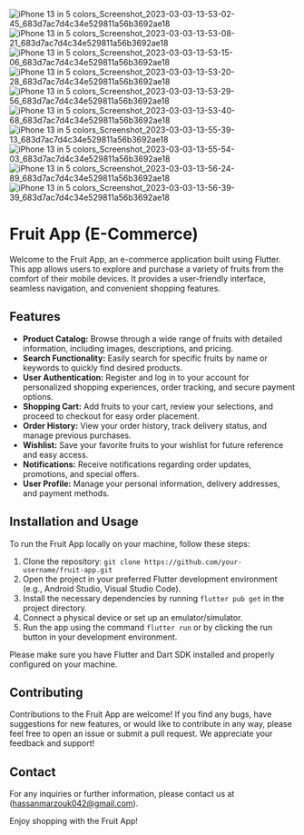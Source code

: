 ![iPhone 13 in 5 colors_Screenshot_2023-03-03-13-53-02-45_683d7ac7d4c34e529811a56b3692ae18](https://user-images.githubusercontent.com/74131893/232624332-10892a42-8698-4a7d-829e-1bfb1f231c5e.png)
![iPhone 13 in 5 colors_Screenshot_2023-03-03-13-53-08-21_683d7ac7d4c34e529811a56b3692ae18](https://user-images.githubusercontent.com/74131893/232624349-c75552ac-f732-4e7f-b9ca-1b56510db1ef.png)
![iPhone 13 in 5 colors_Screenshot_2023-03-03-13-53-15-06_683d7ac7d4c34e529811a56b3692ae18](https://user-images.githubusercontent.com/74131893/232624358-2d249490-6441-4dd8-a499-bcd2f50eb9fa.png)
![iPhone 13 in 5 colors_Screenshot_2023-03-03-13-53-20-28_683d7ac7d4c34e529811a56b3692ae18](https://user-images.githubusercontent.com/74131893/232624364-d18b977b-f596-4053-92b8-9420feadf3ec.png)
![iPhone 13 in 5 colors_Screenshot_2023-03-03-13-53-29-56_683d7ac7d4c34e529811a56b3692ae18](https://user-images.githubusercontent.com/74131893/232624369-f25310bb-4632-4de7-aa4a-e49f9b11d241.png)
![iPhone 13 in 5 colors_Screenshot_2023-03-03-13-53-40-68_683d7ac7d4c34e529811a56b3692ae18](https://user-images.githubusercontent.com/74131893/232624371-238b17a4-26be-4fcb-86f1-77d4e1b6faa2.png)
![iPhone 13 in 5 colors_Screenshot_2023-03-03-13-55-39-13_683d7ac7d4c34e529811a56b3692ae18](https://user-images.githubusercontent.com/74131893/232624376-412ce6d4-1cac-4624-ac76-14a6509d7ff1.png)
![iPhone 13 in 5 colors_Screenshot_2023-03-03-13-55-54-03_683d7ac7d4c34e529811a56b3692ae18](https://user-images.githubusercontent.com/74131893/232624384-e6d78f66-2b90-482b-ab1d-5f64f90a1e98.png)
![iPhone 13 in 5 colors_Screenshot_2023-03-03-13-56-24-89_683d7ac7d4c34e529811a56b3692ae18](https://user-images.githubusercontent.com/74131893/232624390-3f365441-2ec8-4300-83c8-599fcf4f4a90.png)
![iPhone 13 in 5 colors_Screenshot_2023-03-03-13-56-39-39_683d7ac7d4c34e529811a56b3692ae18](https://user-images.githubusercontent.com/74131893/232624398-68e0a098-ca7d-42b7-82dd-ca35d2fd832b.png)

# Fruit App (E-Commerce)

Welcome to the Fruit App, an e-commerce application built using Flutter. This app allows users to explore and purchase a variety of fruits from the comfort of their mobile devices. It provides a user-friendly interface, seamless navigation, and convenient shopping features.

## Features

- **Product Catalog:** Browse through a wide range of fruits with detailed information, including images, descriptions, and pricing.
- **Search Functionality:** Easily search for specific fruits by name or keywords to quickly find desired products.
- **User Authentication:** Register and log in to your account for personalized shopping experiences, order tracking, and secure payment options.
- **Shopping Cart:** Add fruits to your cart, review your selections, and proceed to checkout for easy order placement.
- **Order History:** View your order history, track delivery status, and manage previous purchases.
- **Wishlist:** Save your favorite fruits to your wishlist for future reference and easy access.
- **Notifications:** Receive notifications regarding order updates, promotions, and special offers.
- **User Profile:** Manage your personal information, delivery addresses, and payment methods.

## Installation and Usage

To run the Fruit App locally on your machine, follow these steps:

1. Clone the repository: `git clone https://github.com/your-username/fruit-app.git`
2. Open the project in your preferred Flutter development environment (e.g., Android Studio, Visual Studio Code).
3. Install the necessary dependencies by running `flutter pub get` in the project directory.
4. Connect a physical device or set up an emulator/simulator.
5. Run the app using the command `flutter run` or by clicking the run button in your development environment.

Please make sure you have Flutter and Dart SDK installed and properly configured on your machine.

## Contributing

Contributions to the Fruit App are welcome! If you find any bugs, have suggestions for new features, or would like to contribute in any way, please feel free to open an issue or submit a pull request. We appreciate your feedback and support!

## Contact

For any inquiries or further information, please contact us at (hassanmarzouk042@gmail.com).

Enjoy shopping with the Fruit App!
